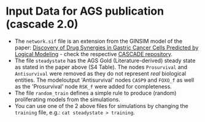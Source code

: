 # Input Data for AGS publication (cascade 2.0)

- The `network.sif` file is an extension from the GINSIM model of the paper: [Discovery of Drug Synergies in Gastric Cancer Cells Predicted by Logical Modeling](https://doi.org/10.1371/journal.pcbi.1004426) - check the respective [CASCADE repository](https://bitbucket.org/asmundf/cascade/src/master/).
- The file `steadystate` has the AGS Gold (Literature-derived) steady state as stated in the paper above (S4 Table).
The nodes `Prosurvival` and `Antisurvival` were removed as they do not represent *real* biological entities.
The modeloutput 'Antisurvival' nodes `CASP9` and `FOXO_f` as well as the 'Prosurvival' node `RSK_f` were added for completeness.
- The file `random_train` defines a simple rule to produce (random) proliferating models from the simulations.
- You can use one of the 2 above files for simulations by changing the `training` file, e.g.: `cat steadystate > training`.
